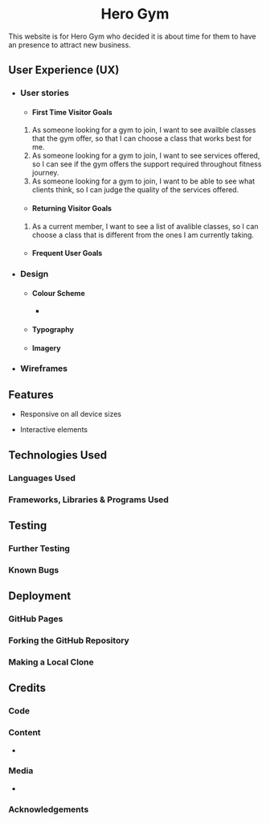 <h1 align="center">Hero Gym</h1>

This website is for Hero Gym who decided it is about time for them to have an presence to attract new business.



## User Experience (UX)

-   ### User stories

    -   #### First Time Visitor Goals
    1. As someone looking for a gym to join, I want to see availble classes that the gym offer, so that I can choose a class that works best for me.
    2. As someone looking for a gym to join, I want to see services offered, so I can see if the gym offers the support required throughout fitness journey.
    3. As someone looking for a gym to join, I want to be able to see what clients think, so I can judge the quality of the services offered.    

    -   #### Returning Visitor Goals
    1. As a current member, I want to see a list of avalible classes, so I can choose a class that is different from the ones I am currently taking.
        

    -   #### Frequent User Goals


-   ### Design
    -   #### Colour Scheme
        -   
    -   #### Typography
        
    -   #### Imagery
      

*   ### Wireframes



## Features

-   Responsive on all device sizes

-   Interactive elements

## Technologies Used

### Languages Used



### Frameworks, Libraries & Programs Used


## Testing


### Further Testing



### Known Bugs



## Deployment

### GitHub Pages



### Forking the GitHub Repository




### Making a Local Clone


## Credits

### Code



### Content

- 

### Media

-  

### Acknowledgements

